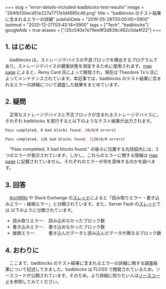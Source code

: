 +++
slug = "error-details-included-badblocks-test-results"
image = "294fb130ecd51e227a7717e1d4985c46.png"
title = "badblocks のテスト結果に含まれるエラーの詳細"
publishDate = "2019-05-28T00:00:00+0900"
lastmod = "2020-12-21T03:43:14+0900"
tags = ["Tech", "badblocks"]
googleAds = true
aliases = ["/25c540e7e79ee9f2d838c462c0da4f22"]
+++

## 1. はじめに

　badblocks は，ストレージデバイスの不良ブロックを検出するプログラムであり，ストレージデバイスの健康状態を測定するために使用されます。[map page](https://linux.die.net/man/8/badblocks) によると，Remy Card 氏によって開発され，現在は Theodore Ts'o 氏によってメンテナンスされています。本記事では，badblocks のテスト結果に含まれるエラーの詳細について調査した結果をまとめています。

## 2. 疑問

　正常なストレージデバイスと不正ブロックが含まれるストレージデバイスに，それぞれ badblocks を実行すると以下のようなテスト結果が出力されます。

```bash
Pass completed, 0 bad blocks found. (0/0/0 errors)
```

```bash
Pass completed, 128 bad blocks found. (128/0/0 errors)
```

　"Pass completed, X bad blocks found." の後ろに位置する丸括弧内には，3 つのエラーが表示されています。しかし，これらのエラーに関する情報は [map page](https://linux.die.net/man/8/badblocks) に記載されていません。それぞれのエラーが何を意味するのかを調べます。

## 3. 回答

　[ArchWiki](https://wiki.archlinux.jp/index.php/Badblocks) や Stack Exchange の[スレッド](https://unix.stackexchange.com/questions/65349/how-to-interpret-badblocks-output)によると「読み取りエラー・書き込みエラー・破損エラー」と分類されています。また，Server Fault の[スレッド](https://serverfault.com/questions/664705/badblocks-output-read-write-compare-errors-explanation)では 以下のように分類されています。

 * 読み取りエラー:　読み込めなかったブロック数
 * 書き込みエラー:　書き込めなかったブロック数
 * 破損エラー:　　　書き込んだデータと読み込んだデータが異なるブロック数

## 4. おわりに

　ここまで，badblocks のテスト結果に含まれるエラーの詳細に関する調査結果について記述してきました。badblocks は FLOSS で開発されているため，ソースコードが公開されています。そのため，より詳細に知りたい人は[ソースコード](https://git.kernel.org/pub/scm/fs/ext2/e2fsprogs.git/tree/misc/badblocks.c)を参照してみてください。